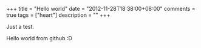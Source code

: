 +++
title = "Hello world"
date = "2012-11-28T18:38:00+08:00"
comments = true
tags = ["heart"]
description = ""
+++


Just a test.

Hello world from github :D
